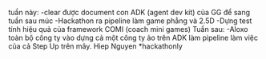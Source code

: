 tuần này: -clear được document con ADK (agent dev kit) của GG để sang tuần sau múc -Hackathon ra pipeline làm game phẳng và 2.5D -Dựng test tính hiệu quả của framework COMI (coach mini games) Tuần sau: -Aloxo toàn bộ công ty vào dựng cả một công ty ảo trên ADK làm pipeline làm việc của cả Step Up trên mây. Hiep Nguyen *hackathonly